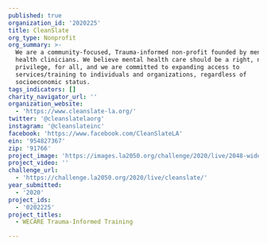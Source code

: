 ```yaml
---
published: true
organization_id: '2020225'
title: CleanSlate
org_type: Nonprofit
org_summary: >-
  We are a community-focused, Trauma-informed non-profit​ founded by mental
  health clinicians. We believe mental health care should be a right, not a
  privilege, for all, and we are committed to expanding access to
  services/training to individuals and organizations, regardless of
  socioeconomic status.
tags_indicators: []
charity_navigator_url: ''
organization_website:
  - 'https://www.cleanslate-la.org/'
twitter: '@cleanslatelaorg'
instagram: '@cleanslateinc'
facebook: 'https://www.facebook.com/CleanSlateLA'
ein: '954827367'
zip: '91766'
project_image: 'https://images.la2050.org/challenge/2020/live/2048-wide/cleanslate.jpg'
project_video: ''
challenge_url:
  - 'https://challenge.la2050.org/2020/live/cleanslate/'
year_submitted:
  - '2020'
project_ids:
  - '0202225'
project_titles:
  - WECARE Trauma-Informed Training

---
```

